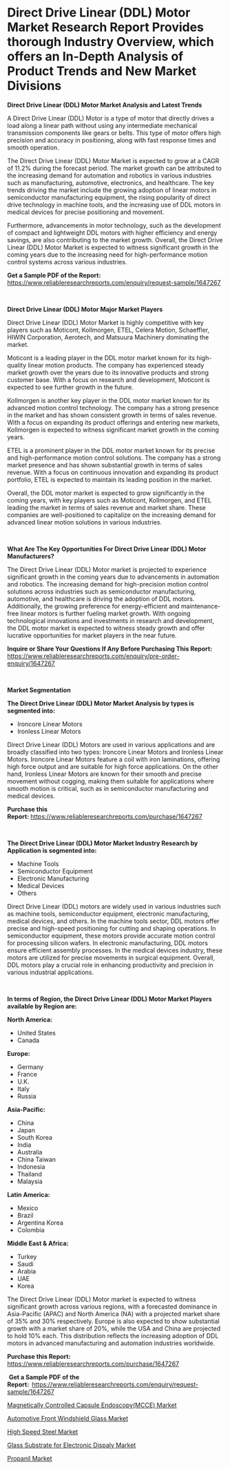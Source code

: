 <p><h1>Direct Drive Linear (DDL) Motor Market Research Report Provides thorough Industry Overview, which offers an In-Depth Analysis of Product Trends and New Market Divisions</h1></p><p><strong>Direct Drive Linear (DDL) Motor Market Analysis and Latest Trends</strong></p>
<p><p>A Direct Drive Linear (DDL) Motor is a type of motor that directly drives a load along a linear path without using any intermediate mechanical transmission components like gears or belts. This type of motor offers high precision and accuracy in positioning, along with fast response times and smooth operation.</p><p>The Direct Drive Linear (DDL) Motor Market is expected to grow at a CAGR of 11.2% during the forecast period. The market growth can be attributed to the increasing demand for automation and robotics in various industries such as manufacturing, automotive, electronics, and healthcare. The key trends driving the market include the growing adoption of linear motors in semiconductor manufacturing equipment, the rising popularity of direct drive technology in machine tools, and the increasing use of DDL motors in medical devices for precise positioning and movement.</p><p>Furthermore, advancements in motor technology, such as the development of compact and lightweight DDL motors with higher efficiency and energy savings, are also contributing to the market growth. Overall, the Direct Drive Linear (DDL) Motor Market is expected to witness significant growth in the coming years due to the increasing need for high-performance motion control systems across various industries.</p></p>
<p><strong>Get a Sample PDF of the Report:&nbsp;</strong> <a href="https://www.reliableresearchreports.com/enquiry/request-sample/1647267">https://www.reliableresearchreports.com/enquiry/request-sample/1647267</a></p>
<p>&nbsp;</p>
<p><strong>Direct Drive Linear (DDL) Motor Major Market Players</strong></p>
<p><p>Direct Drive Linear (DDL) Motor Market is highly competitive with key players such as Moticont, Kollmorgen, ETEL, Celera Motion, Schaeffler, HIWIN Corporation, Aerotech, and Matsuura Machinery dominating the market.</p><p>Moticont is a leading player in the DDL motor market known for its high-quality linear motion products. The company has experienced steady market growth over the years due to its innovative products and strong customer base. With a focus on research and development, Moticont is expected to see further growth in the future.</p><p>Kollmorgen is another key player in the DDL motor market known for its advanced motion control technology. The company has a strong presence in the market and has shown consistent growth in terms of sales revenue. With a focus on expanding its product offerings and entering new markets, Kollmorgen is expected to witness significant market growth in the coming years.</p><p>ETEL is a prominent player in the DDL motor market known for its precise and high-performance motion control solutions. The company has a strong market presence and has shown substantial growth in terms of sales revenue. With a focus on continuous innovation and expanding its product portfolio, ETEL is expected to maintain its leading position in the market.</p><p>Overall, the DDL motor market is expected to grow significantly in the coming years, with key players such as Moticont, Kollmorgen, and ETEL leading the market in terms of sales revenue and market share. These companies are well-positioned to capitalize on the increasing demand for advanced linear motion solutions in various industries.</p></p>
<p>&nbsp;</p>
<p><strong>What Are The Key Opportunities For Direct Drive Linear (DDL) Motor Manufacturers?</strong></p>
<p><p>The Direct Drive Linear (DDL) Motor market is projected to experience significant growth in the coming years due to advancements in automation and robotics. The increasing demand for high-precision motion control solutions across industries such as semiconductor manufacturing, automotive, and healthcare is driving the adoption of DDL motors. Additionally, the growing preference for energy-efficient and maintenance-free linear motors is further fueling market growth. With ongoing technological innovations and investments in research and development, the DDL motor market is expected to witness steady growth and offer lucrative opportunities for market players in the near future.</p></p>
<p><strong>Inquire or Share Your Questions If Any Before Purchasing This Report:</strong> <a href="https://www.reliableresearchreports.com/enquiry/pre-order-enquiry/1647267">https://www.reliableresearchreports.com/enquiry/pre-order-enquiry/1647267</a></p>
<p>&nbsp;</p>
<p><strong>Market Segmentation</strong></p>
<p><strong>The Direct Drive Linear (DDL) Motor Market Analysis by types is segmented into:</strong></p>
<p><ul><li>Ironcore Linear Motors</li><li>Ironless Linear Motors</li></ul></p>
<p><p>Direct Drive Linear (DDL) Motors are used in various applications and are broadly classified into two types: Ironcore Linear Motors and Ironless Linear Motors. Ironcore Linear Motors feature a coil with iron laminations, offering high force output and are suitable for high force applications. On the other hand, Ironless Linear Motors are known for their smooth and precise movement without cogging, making them suitable for applications where smooth motion is critical, such as in semiconductor manufacturing and medical devices.</p></p>
<p><strong>Purchase this Report:&nbsp;</strong><a href="https://www.reliableresearchreports.com/purchase/1647267">https://www.reliableresearchreports.com/purchase/1647267</a></p>
<p>&nbsp;</p>
<p><strong>The Direct Drive Linear (DDL) Motor Market Industry Research by Application is segmented into:</strong></p>
<p><ul><li>Machine Tools</li><li>Semiconductor Equipment</li><li>Electronic Manufacturing</li><li>Medical Devices</li><li>Others</li></ul></p>
<p><p>Direct Drive Linear (DDL) motors are widely used in various industries such as machine tools, semiconductor equipment, electronic manufacturing, medical devices, and others. In the machine tools sector, DDL motors offer precise and high-speed positioning for cutting and shaping operations. In semiconductor equipment, these motors provide accurate motion control for processing silicon wafers. In electronic manufacturing, DDL motors ensure efficient assembly processes. In the medical devices industry, these motors are utilized for precise movements in surgical equipment. Overall, DDL motors play a crucial role in enhancing productivity and precision in various industrial applications.</p></p>
<p>&nbsp;</p>
<p><strong>In terms of Region, the Direct Drive Linear (DDL) Motor Market Players available by Region are:</strong></p>
<p>
    <p> <strong> North America: </strong>
        <ul>
            <li>United States</li>
            <li>Canada</li>
        </ul>
        </p> 
    <p> <strong> Europe: </strong>
        <ul>
            <li>Germany</li>
            <li>France</li>
            <li>U.K.</li>
            <li>Italy</li>
            <li>Russia</li>
        </ul>
        </p> 
    <p> <strong> Asia-Pacific: </strong>
        <ul>
            <li>China</li>
            <li>Japan</li>
            <li>South Korea</li>
            <li>India</li>
            <li>Australia</li>
            <li>China Taiwan</li>
            <li>Indonesia</li>
            <li>Thailand</li>
            <li>Malaysia</li>
        </ul>
        </p> 
    <p> <strong> Latin America: </strong>
        <ul>
            <li>Mexico</li>
            <li>Brazil</li>
            <li>Argentina Korea</li>
            <li>Colombia</li>
        </ul>
        </p> 
    <p> <strong> Middle East & Africa: </strong>
        <ul>
            <li>Turkey</li>
            <li>Saudi</li>
            <li>Arabia</li>
            <li>UAE</li>
            <li>Korea</li>
        </ul>
    </p>
    </p>
<p><p>The Direct Drive Linear (DDL) Motor market is expected to witness significant growth across various regions, with a forecasted dominance in Asia-Pacific (APAC) and North America (NA) with a projected market share of 35% and 30% respectively. Europe is also expected to show substantial growth with a market share of 20%, while the USA and China are projected to hold 10% each. This distribution reflects the increasing adoption of DDL motors in advanced manufacturing and automation industries worldwide.</p></p>
<p><strong>Purchase this Report: </strong><a href="https://www.reliableresearchreports.com/purchase/1647267">https://www.reliableresearchreports.com/purchase/1647267</a></p>
<p>&nbsp;<strong>Get a Sample PDF of the Report:&nbsp;&nbsp;</strong><a href="https://www.reliableresearchreports.com/enquiry/request-sample/1647267">https://www.reliableresearchreports.com/enquiry/request-sample/1647267</a></p>
<p><strong></strong></p>
<p><p><a href="https://github.com/brenzgnarento/Market-Research-Report-List-1/blob/main/magnetically-controlled-capsule-endoscopymcce-market.md">Magnetically Controlled Capsule Endoscopy(MCCE) Market</a></p><p><a href="https://angry-finch-aaf.notion.site/Automotive-Front-Windshield-Glass-Market-Analysis-Examines-its-Scope-on-Growth-Opportunities-and-Fo-d6a7bca940a84dc4ada13ed5c4d10055">Automotive Front Windshield Glass Market</a></p><p><a href="https://view.publitas.com/reportprime-1/high-speed-steel-market-centers-on-aspects-such-as-market-growth-market-share-market-opportunity-and-projected-forecasts-spanning-from-2024-to-2031/">High Speed Steel Market</a></p><p><a href="https://chivalrous-flock-a86.notion.site/Glass-Substrate-for-Electronic-Dispaly-Market-Size-Market-Share-and-Global-Market-Analysis-Report--00b27a3cca664af3b2ab2ea76caa183d">Glass Substrate for Electronic Dispaly Market</a></p><p><a href="https://view.publitas.com/reportprime-1/propanil-market-a-comprehensive-report-of-its-market-share-growth-trends-2024-2031/">Propanil Market</a></p></p>